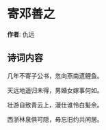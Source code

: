 # 寄邓善之

**作者**: 仇远

## 诗词内容

几年不寄子公书，忽向燕南遗鲤鱼。

天远地遥归未得，男婚女嫁事何如。

壮游自致青云上，漫仕谁怜白髪余。

西浙林泉俱可隠，毋忘旧约共闲居。

